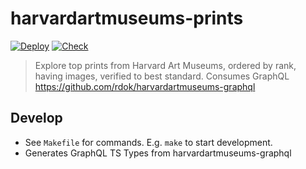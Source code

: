 # harvardartmuseums-prints

[![Deploy][badge_svg_deploy]][workflow_link_deploy] [![Check][badge_svg_check]][workflow_link_check]

> Explore top prints from Harvard Art Museums, ordered by rank, having images, verified to best standard. Consumes GraphQL https://github.com/rdok/harvardartmuseums-graphql


## Develop

- See `Makefile` for commands. E.g. `make` to start development.
- Generates GraphQL TS Types from harvardartmuseums-graphql

[use_this_template]: https://github.com/rdok/harvardartmuseums-prints/generate
[badge_svg_deploy]: https://github.com/rdok/harvardartmuseums-prints/actions/workflows/deploy.yml/badge.svg?branch=main
[badge_svg_check]: https://github.com/rdok/harvardartmuseums-prints/actions/workflows/check.yml/badge.svg
[workflow_link_deploy]: https://github.com/rdok/harvardartmuseums-prints/actions/workflows/deploy.yml
[workflow_link_check]: https://github.com/rdok/harvardartmuseums-prints/actions/workflows/check.yml
